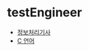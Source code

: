 # testEngineer

* [정보처리기사](https://kangtaehee.github.io/testEngineer/)
* [C 언어](https://kangtaehee.github.io/testEngineer/c언어)

